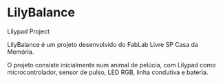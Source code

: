 # LilyBalance
Lilypad Project


LilyBalance é um projeto desenvolvido do FabLab Livre SP Casa da Memória.

O projeto consiste inicialmente num animal de pelúcia, com Lilypad como microcontrolador, sensor de pulso, LED RGB, linha condutiva e bateria.
